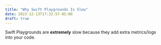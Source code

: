 ```yaml
---
title: "Why Swift Playgrounds Is Slow"
date: 2023-12-13T17:32:57-05:00
draft: true
---
```


Swift Playgrounds are **extremely** slow because they add extra metrics/logs into your code. 
